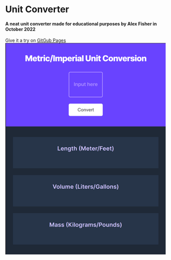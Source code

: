 # Unit Converter 
#### A neat unit converter made for educational purposes by Alex Fisher in October 2022

Give it a try on [GitGub Pages](https://pigelmann.github.io/unit-converter/)
![](/screenshot.png)
